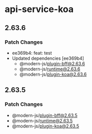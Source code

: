 # api-service-koa

## 2.63.6

### Patch Changes

- ee369b4: feat: test
- Updated dependencies [ee369b4]
  - @modern-js/plugin-bff@2.63.6
  - @modern-js/runtime@2.63.6
  - @modern-js/plugin-koa@2.63.6

## 2.63.5

### Patch Changes

- @modern-js/plugin-bff@2.63.5
- @modern-js/runtime@2.63.5
- @modern-js/plugin-koa@2.63.5
